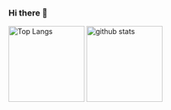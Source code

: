 ### Hi there 👋

<!--
**rikuhatano09/rikuhatano09** is a ✨ _special_ ✨ repository because its `README.md` (this file) appears on your GitHub profile.

Here are some ideas to get you started:

- 🔭 I’m currently working on ...
- 🌱 I’m currently learning ...
- 👯 I’m looking to collaborate on ...
- 🤔 I’m looking for help with ...
- 💬 Ask me about ...
- 📫 How to reach me: ...
- 😄 Pronouns: ...
- ⚡ Fun fact: ...
-->

<p align="left"> 
  <img alt="Top Langs" height="150px" src="https://github-readme-stats.vercel.app/api/top-langs/?username=rikuhatano09&count_private=true&layout=compact&show_icons=true&theme=kacho_ga" />
  <img alt="github stats" height="150px" src="https://github-readme-stats.vercel.app/api?username=rikuhatano09&count_private=true&theme=kacho_ga&show_icons=ture" />
</p>
